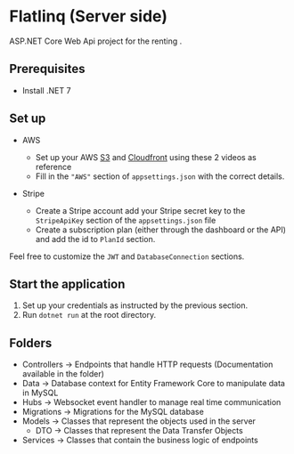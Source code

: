 # Flatlinq (Server side)

ASP.NET Core Web Api project for the renting .

## Prerequisites

- Install .NET 7

## Set up

- AWS
    -   Set up your AWS [S3](https://www.youtube.com/watch?v=eQAIojcArRY) and [Cloudfront](https://www.youtube.com/watch?v=kbI7kRWAU-w) using these 2 videos as reference
    -   Fill in the `"AWS"` section of `appsettings.json` with the correct details. 

- Stripe
    -   Create a Stripe account add your Stripe secret key to the `StripeApiKey` section of the `appsettings.json` file
    -   Create a subscription plan (either through the dashboard or the API) and add the id to `PlanId` section.

Feel free to customize the `JWT` and `DatabaseConnection` sections. 

## Start the application

1. Set up your credentials as instructed by the previous section.
2. Run `dotnet run` at the root directory. 

## Folders
* Controllers -> Endpoints that handle HTTP requests (Documentation available in the folder)
* Data -> Database context for Entity Framework Core to manipulate data in MySQL
* Hubs -> Websocket event handler to manage real time communication
* Migrations -> Migrations for the MySQL database
* Models -> Classes that represent the objects used in the server
    * DTO -> Classes that represent the Data Transfer Objects
* Services -> Classes that contain the business logic of endpoints